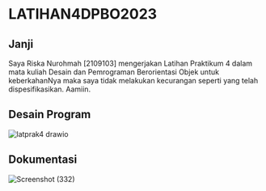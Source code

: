 # LATIHAN4DPBO2023
## Janji
Saya Riska Nurohmah [2109103] mengerjakan Latihan Praktikum 4 dalam mata kuliah Desain dan Pemrograman Berorientasi Objek untuk keberkahanNya maka saya tidak melakukan kecurangan seperti yang telah dispesifikasikan. Aamiin.
## Desain Program
![latprak4 drawio](https://user-images.githubusercontent.com/119839421/223437558-f02c6290-0f0f-4cad-a78e-fdf6a80b5640.png)
## Dokumentasi
![Screenshot (332)](https://user-images.githubusercontent.com/119839421/223438161-5c1b8ff8-af0c-4494-9966-58bd6107acfa.png)
